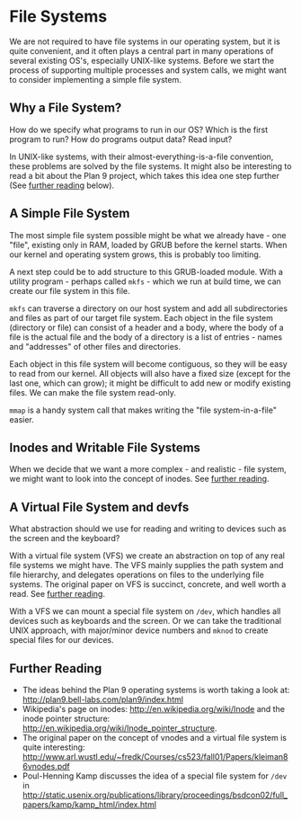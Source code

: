 # File Systems

We are not required to have file systems in our operating system, but it is
quite convenient, and it often plays a central part in many operations of
several existing OS's, especially UNIX-like systems. Before we start the
process of supporting multiple processes and system calls, we might want to
consider implementing a simple file system.

## Why a File System?

How do we specify what programs to run in our OS? Which is the first program to
run? How do programs output data? Read input?

In UNIX-like systems, with their almost-everything-is-a-file convention, these
problems are solved by the file systems. It might also be interesting to read a
bit about the Plan 9 project, which takes this idea one step further (See
[further reading](#further-reading-6) below).

## A Simple File System

The most simple file system possible might be what we already have - one
"file", existing only in RAM, loaded by GRUB before the kernel starts. When our
kernel and operating system grows, this is probably too limiting.

A next step could be to add structure to this GRUB-loaded module. With a
utility program - perhaps called `mkfs` - which we run at build time, we can
create our file system in this file.

`mkfs` can traverse a directory on our host system and add all subdirectories
and files as part of our target file system. Each object in the file system
(directory or file) can consist of a header and a body, where the body of a
file is the actual file and the body of a directory is a list of entries -
names and "addresses" of other files and directories.

Each object in this file system will become contiguous, so they will be easy to
read from our kernel. All objects will also have a fixed size (except for the
last one, which can grow); it might be difficult to add new or modify existing
files. We can make the file system read-only.

`mmap` is a handy system call that makes writing the "file system-in-a-file"
easier.

## Inodes and Writable File Systems

When we decide that we want a more complex - and realistic - file system, we
might want to look into the concept of inodes. See [further
reading](#further-reading-6).

## A Virtual File System and devfs

What abstraction should we use for reading and writing to devices such as the
screen and the keyboard?

With a virtual file system (VFS) we create an abstraction on top of any real
file systems we might have. The VFS mainly supplies the path system and file
hierarchy, and delegates operations on files to the underlying file
systems. The original paper on VFS is succinct, concrete, and well worth a
read. See [further reading](#further-reading-6).

With a VFS we can mount a special file system on `/dev`, which handles all
devices such as keyboards and the screen. Or we can take the traditional UNIX
approach, with major/minor device numbers and `mknod` to create special files
for our devices.

## Further Reading

- The ideas behind the Plan 9 operating systems is worth taking a look at:
  <http://plan9.bell-labs.com/plan9/index.html>
- Wikipedia's page on inodes: <http://en.wikipedia.org/wiki/Inode> and the
  inode pointer structure:
  <http://en.wikipedia.org/wiki/Inode_pointer_structure>.
- The original paper on the concept of vnodes and a virtual file system is
  quite interesting:
  <http://www.arl.wustl.edu/~fredk/Courses/cs523/fall01/Papers/kleiman86vnodes.pdf>
- Poul-Henning Kamp discusses the idea of a special file system for `/dev` in
  <http://static.usenix.org/publications/library/proceedings/bsdcon02/full_papers/kamp/kamp_html/index.html>
